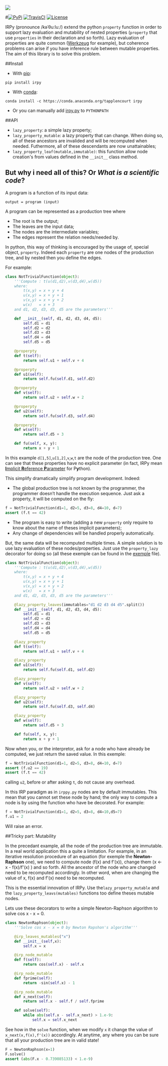 ![](https://zippy.gfycat.com/SarcasticOpenHedgehog.gif)

#[![PyPi](https://img.shields.io/pypi/v/irpy.svg)](https://pypi.python.org/pypi/irpy) [![TravisCI](https://img.shields.io/travis/TApplencourt/IRPy.svg)]() [![License](https://img.shields.io/pypi/l/irpy.svg)](http://www.wtfpl.net/)


IRPy (pronounce /kəˈθuːluː/) extend the python `property` function in order to support lazy evaluation and mutability of nested properties (`property` that use `properties` in their declaration and so forth).
Lazy evaluation of properties are quite common ([Werkzeug](http://werkzeug.pocoo.org/docs/0.11/utils/#werkzeug.utils.cached_property) for example),
but coherence problems can arise if you have inference rule between mutable properties. The aim of this library is to solve this problem.


##Install
- With [pip](https://pip.pypa.io/en/stable/):
```
pip install irpy
```
- With [conda](http://conda.pydata.org/docs/): 
```
conda install -c https://conda.anaconda.org/tapplencourt irpy
```
- Or you can manually add [irpy.py](https://raw.githubusercontent.com/TApplencourt/IRPy/master/irpy.py) to `PYTHONPATH` 

##API
- `lazy_property`: a simple lazy property;
- `lazy_property_mutable`: a lazy property that can change. When doing so, all of these ancestors are invalided and will be recomputed when needed. Futhermore, all of these descendants are now unattainables;
- `lazy_property_leaf(mutable,immutable)`: this function allow node creation's from values defined in the `__init__` class method.

## But why i need all of this? Or *What is a scientific code*?
A program is a function of its input data:
```
output = program (input)
```
A program can be represented as a production tree where
- The root is the output;
- The leaves are the input data; 
- The nodes are the intermediate variables;
- The edges represent the relation needs/needed by.

In python, this way of thinking is encouraged by the usage of, special object, `property`. Indeed each `property` are one nodes of the production tree, and by nested then you define the edges. 

For example:
```python
class NotTrivialFunction(object):
    '''Compute : t(u(d1,d2),v(d3,d4),w(d5))
    where:
        t(x,y) = x + y + 4
        u(x,y) = x + y + 1
        v(x,y) = x + y + 2
        w(x)   = x + 3
    and d1, d2, d3, d3, d5 are the parameters'''

    def __init__(self, d1, d2, d3, d4, d5):
        self.d1 = d1
        self.d2 = d2
        self.d3 = d3
        self.d4 = d4
        self.d5 = d5

    @properpty
    def t(self):
        return self.u1 + self.v + 4

    @properpty
    def u1(self):
        return self.fu(self.d1, self.d2)

    @properpty
    def v(self):
        return self.u2 + self.w + 2

    @properpty
    def u2(self):
        return self.fu(self.d3, self.d4)

    @properpty
    def w(self):
        return self.d5 + 3

    def fu(self, x, y):
        return x + y + 1

```

In this example `d[1,5]`,`u[1,2]`,`v`,`w`,`t` are the node of the production tree. One can see that these properties have no explicit parameter 
(in fact, IRPy mean [**I**mplicit **R**eference **P**arameter](http://osp.chickenkiller.com/mediawiki/index.php?title=IRP) for P**y**thon).

This simplify dramatically simplify program development. Indeed:
- The global production tree is not known by the programmer, the programmer doesn’t handle the execution sequence. Just ask a property, it will be computed on the fly:
```python
f = NotTrivialFunction(d1=1, d2=5, d3=8, d4=10, d=7)
assert (f.t == 42)
```
- The program is easy to write (adding a new `property` only require to know about the name of theses implicit parameters);
- Any change of dependencies will be handled properly automatically.

But, the same data will be recomputed multiple times. A simple solution is to use lazy evaluation of these nodes/properties. Just use the `property_lazy` decorator for doing so 
(all these exemple can be found in the [exemple](https://github.com/TApplencourt/IRPy/blob/master/exemple.py) file).

```python
class NotTrivialFunction(object):
    '''Compute : t(u(d1,d2),v(d3,d4),w(d5))
    where:
        t(x,y) = x + y + 4
        u(x,y) = x + y + 1
        v(x,y) = x + y + 2
        w(x)   = x + 3
    and d1, d2, d3, d3, d5 are the parameters'''

    @lazy_property_leaves(immutables="d1 d2 d3 d4 d5".split())
    def __init__(self, d1, d2, d3, d4, d5):
        self.d1 = d1
        self.d2 = d2
        self.d3 = d3
        self.d4 = d4
        self.d5 = d5

    @lazy_property
    def t(self):
        return self.u1 + self.v + 4

    @lazy_property
    def u1(self):
        return self.fu(self.d1, self.d2)

    @lazy_property
    def v(self):
        return self.u2 + self.w + 2

    @lazy_property
    def u2(self):
        return self.fu(self.d3, self.d4)

    @lazy_property
    def w(self):
        return self.d5 + 3

    def fu(self, x, y):
        return x + y + 1
```
Now when you, or the interpretor, ask for a node who have already be computed, we just return the saved value. 
In this exemple:
```python
f = NotTrivialFunction(d1=1, d2=5, d3=8, d4=10, d=7)
assert (f.u2 == 19)
assert (f.t == 42)
```
calling `u2`, before or after asking `t`, do not cause any overhead.


In this IRP paradigm as in `irppy.py` nodes are by default immutables. This mean that you cannot set these node by hand; the only way to compute a node is by using the function who have be decorated. 
For example:

```python
f = NotTrivialFunction(d1=1, d2=5, d3=8, d4=10,d5=7)
f.u1 = 2
```
Will raise an error.


##Tricky part: Mutability

In the precedant example, all the node of the production tree are immutable. In a real world application this a quite a limitation.
For example, in an iterative resolution procedure of an equation (for exemple the **Newton-Raphson** one), we need to compute node (f(x) and f'(x)), change them (x <- x - f(x)/f'(x) ) and so forth. 
All the ancestor of the node who are changed need to be recomputed accordingly. In other word, when are changing the value of x, f(x) and f'(x) need to be recomputed.

This is the essential innovation of IRPy. Use the`lazy_property_mutable` and the `lazy_property_leavs(mutables)` functions too define theses mutable nodes.

Lets use these decorators to write a simple Newton-Raphson algorithm to solve cos x - x = 0.
```python
class NewtonRaphson(object):
    '''Solve cos x - x = 0 by Newton Rapshon's algorithm'''

    @irp_leaves_mutables("x")
    def __init__(self,x):
        self.x = x        

    @irp_node_mutable
    def f(self):
        return cos(self.x) - self.x

    @irp_node_mutable
    def fprime(self):
        return -sin(self.x) - 1

    @irp_node_mutable
    def x_next(self):
        return self.x - self.f / self.fprime

    def solve(self):
        while abs(self.x - self.x_next) > 1.e-9:
            self.x = self.x_next
```

See how in the `solve` function, when we modify `x` it change the value of `x_next(x,f(x),f'(x))` accordingly. At anytime, any where you can be sure that all your production tree are in valid state!

```python
F = NewtonRaphson(x=1)
F.solve()
assert (abs(F.x - 0.739085133) < 1.e-9)
```
